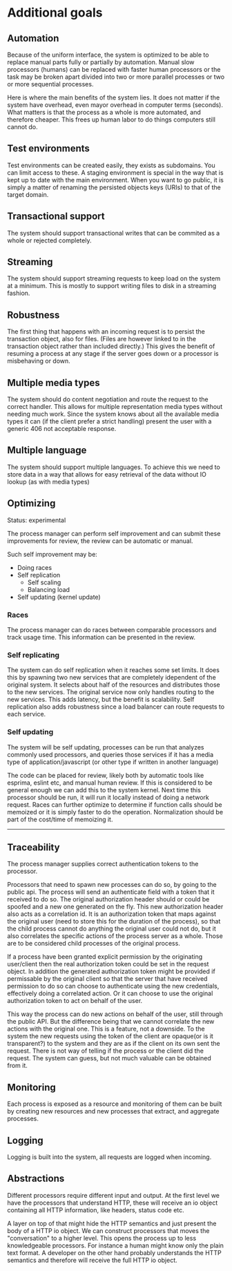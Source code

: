 # Additional goals

## Automation

Because of the uniform interface, the system is optimized to be able to replace manual parts fully or partially by automation. Manual slow processors (humans) can be replaced with faster human processors or the task may be broken apart divided into two or more parallel processes or two or more sequential processes.

Here is where the main benefits of the system lies. It does not matter if the system have overhead, even mayor overhead in computer terms (seconds). What matters is that the process as a whole is more automated, and therefore cheaper. This frees up human labor to do things computers still cannot do.


## Test environments

Test environments can be created easily, they exists as subdomains. You can limit access to these. A staging environment is special in the way that is kept up to date with the main environment. When you want to go public, it is simply a matter of renaming the persisted objects keys (URIs) to that of the target domain.


## Transactional support

The system should support transactional writes that can be commited as a whole or rejected completely.


## Streaming

The system should support streaming requests to keep load on the system at a minimum. This is mostly to support writing files to disk in a streaming fashion.


## Robustness

The first thing that happens with an incoming request is to persist the transaction object, also for files. (Files are however linked to in the transaction object rather than included directly.) This gives the benefit of resuming a process at any stage if the server goes down or a processor is misbehaving or down.


## Multiple media types

The system should do content negotiation and route the request to the correct handler. This allows for multiple representation media types without needing much work. Since the system knows about all the available media types it can (if the client prefer a strict handling) present the user with a generic 406 not acceptable response.


## Multiple language

The system should support multiple languages. To achieve this we need to store data in a way that allows for easy retrieval of the data without IO lookup (as with media types)


## Optimizing

Status: experimental

The process manager can perform self improvement and can submit these improvements for review, the review can be automatic or manual.

Such self improvement may be:

- Doing races
- Self replication
    - Self scaling
    - Balancing load
- Self updating (kernel update)


### Races

The process manager can do races between comparable processors and track usage time. This information can be presented in the review.


### Self replicating

The system can do self replication when it reaches some set limits. It does this by spawning two new services that are completely idependent of the original system. It selects about half of the resources and distributes those to the new services. The original service now only handles routing to the new services. This adds latency, but the benefit is scalability. Self replication also adds robustness since a load balancer can route requests to each service.


### Self updating

The system will be self updating, processes can be run that analyzes commonly used processors, and queries those services if it has a media type of application/javascript (or other type if written in another language)

The code can be placed for review, likely both by automatic tools like esprima, eslint etc, and manual human review. If this is considered to be general enough we can add this to the system kernel. Next time this processor should be run, it will run it locally instead of doing a network request. Races can further optimize to determine if function calls should be memoized or it is simply faster to do the operation. Normalization should be part of the cost/time of memoizing it.

---------------

## Traceability

The process manager supplies correct authentication tokens to the processor.

Processors that need to spawn new processes can do so, by going to the public api. The process will send an authenticate field with a token that it received to do so. The original authorization header should or could be spoofed and a new one generated on the fly. This new authorization header also acts as a correlation id. It is an authorization token that maps against the original user (need to store this for the duration of the process), so that the child process cannot do anything the original user could not do, but it also correlates the specific actions of the process server as a whole. Those are to be considered child processes of the original process.

If a process have been granted explicit permission by the originating user/client then the real authorization token could be set in the request object. In addition the generated authorization token might be provided if permissable by the original client so that the server that have received permission to do so can choose to authenticate using the new credentials, effectively doing a correlated action. Or it can choose to use the original authorization token to act on behalf of the user.

This way the process can do new actions on behalf of the user, still through the public API. But the difference being that we cannot correlate the new actions with the original one. This is a feature, not a downside. To the system the new requests using the token of the client are opaque(or is it transparent?) to the system and they are as if the client on its own sent the request. There is not way of telling if the process or the client did the request. The system can guess, but not much valuable can be obtained from it.


## Monitoring

Each process is exposed as a resource and monitoring of them can be built by creating new resources and new processes that extract, and aggregate processes.


## Logging

Logging is built into the system, all requests are logged when incoming.


## Abstractions

Different processors require different input and output. At the first level we have the processors that understand HTTP, these will receive an io object containing all HTTP information, like headers, status code etc.

A layer on top of that might hide the HTTP semantics and just present the body of a HTTP io object. We can construct processors that moves the "conversation" to a higher level. This opens the process up to less knowledgeable processors. For instance a human might know only the plain text format. A developer on the other hand probably understands the HTTP semantics and therefore will receive the full HTTP io object.
